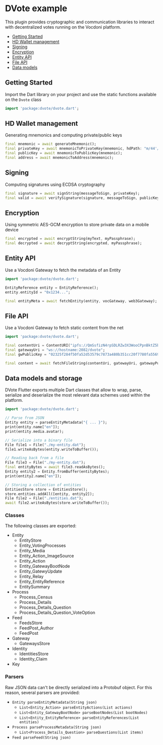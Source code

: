 # DVote example

This plugin provides cryptographic and communication libraries to interact with decentralized votes running on the Vocdoni platform.

* [Getting Started](#getting-started)
* [HD Wallet management](#hd-wallet-management)
* [Signing](#signing)
* [Encryption](#encryption)
* [Entity API](#entity-api)
* [File API](#file-api)
* [Data models](#data-models)

## Getting Started
Import the Dart library on your project and use the static functions available on the `Dvote` class

```dart
import 'package:dvote/dvote.dart';
```

## HD Wallet management
Generating mnemonics and computing private/public keys

```dart
final mnemonic = await generateMnemonic();
final privateKey = await mnemonicToPrivateKey(mnemonic, hdPath: "m/44'/60'/0'/0/5");
final publicKey = await mnemonicToPublicKey(mnemonic);
final address = await mnemonicToAddress(mnemonic);
```

## Signing
Computing signatures using ECDSA cryptography

```dart
final signature = await signString(messageToSign, privateKey);
final valid = await verifySignature(signature, messageToSign, publicKey);
```

## Encryption
Using symmetric AES-GCM encryption to store private data on a mobile device

```dart
final encrypted = await encryptString(myText, myPassphrase);
final decrypted = await decryptString(encrypted, myPassphrase);
```

## Entity API
Use a Vocdoni Gateway to fetch the metadata of an Entity

```dart
import 'package:dvote/dvote.dart';

EntityReference entity = EntityReference();
entity.entityId = "0x1234...";

final entityMeta = await fetchEntity(entity, vocGateway, web3Gateway);

```

## File API
Use a Vocdoni Gateway to fetch static content from the net

```dart
import 'package:dvote/dvote.dart';

final contentUri = ContentURI("ipfs://QmSsfizN4rpSDLRZw3X3WooCPpnBktZ5bEShvmLZuf88iw,https://my-server/file.txt");
final gatewayUri = "ws://hostname:2082/dvote";
final gwPublicKey = "02325f284f50fa52d53579c7873a480b351cc20f7780fa556929f5017283ad2449"

final content = await fetchFileString(contentUri, gatewayUri, gatewayPublicKey: gwPublicKey);
```

## Data models and storage

DVote Flutter exports multiple Dart classes that allow to wrap, parse, serialize and deserialize the most relevant data schemes used within the platform.

```dart
import 'package:dvote/dvote.dart';

// Parse from JSON
Entity entity = parseEntityMetadata("{ ... }");
print(entity.name["en"]);
print(entity.media.avatar);

// Serialize into a binary file
File file1 = File("./my-entity.dat");
file1.writeAsBytes(entity.writeToBuffer());

// Reading back from a file
File file3 = File("./my-entity.dat");
final entityBytes = await file3.readAsBytes();
Entity entity2 = Entity.fromBuffer(entityBytes);
print(entity2.name["en"]);

// Storing a collection of entities
EntitiesStore store = EntitiesStore();
store.entities.addAll([entity, entity2]);
File file2 = File("./entities.dat");
await file2.writeAsBytes(store.writeToBuffer());

```

### Classes

The following classes are exported:

- Entity
  - EntityStore
  - Entity_VotingProcesses
  - Entity_Media
  - Entity_Action_ImageSource
  - Entity_Action
  - Entity_GatewayBootNode
  - Entity_GatewyUpdate
  - Entity_Relay
  - Entity_EntityReference
  - EntitySummary
- Process
  - Process_Census
  - Process_Details
  - Process_Details_Question
  - Process_Details_Question_VoteOption
- Feed
  - FeedsStore
  - FeedPost_Author
  - FeedPost
- Gateway
  - GatewaysStore
- Identity
  - IdentitiesStore
  - Identity_Claim
- Key

### Parsers

Raw JSON data can't be directly serialized into a Protobuf object. For this reason, several parsers are provided:

- `Entity parseEntityMetadata(String json)`
  - `List<Entity_Action> parseEntityActions(List actions)`
  - `List<Entity_GatewayBootNode> parseBootNodes(List bootNodes)`
  - `List<Entity_EntityReference> parseEntityReferences(List entities)`
- `Process parseProcessMetadata(String json)`
  - `List<Process_Details_Question> parseQuestions(List items)`
- `Feed parseFeed(String json)`
